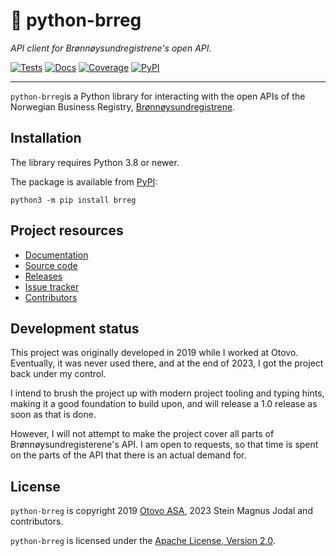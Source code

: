 # &#x1F4C7; python-brreg

_API client for Brønnøysundregistrene's open API._

[![Tests](https://img.shields.io/github/actions/workflow/status/jodal/python-brreg/tests.yml?branch=main)](https://github.com/jodal/python-brreg/actions/workflows/tests.yml)
[![Docs](https://img.shields.io/readthedocs/brreg)](https://brreg.readthedocs.io/en/latest/)
[![Coverage](https://img.shields.io/codecov/c/gh/jodal/python-brreg)](https://codecov.io/gh/jodal/python-brreg)
[![PyPI](https://img.shields.io/pypi/v/brreg)](https://pypi.org/project/brreg/)

---

`python-brreg`is a Python library for interacting with the open APIs of the
Norwegian Business Registry, [Brønnøysundregistrene](https://www.brreg.no/).

## Installation

The library requires Python 3.8 or newer.

The package is available from [PyPI](https://pypi.org/project/brreg/):

```
python3 -m pip install brreg
```

## Project resources

- [Documentation](https://brreg.readthedocs.io/)
- [Source code](https://github.com/jodal/python-brreg)
- [Releases](https://github.com/jodal/python-brreg/releases)
- [Issue tracker](https://github.com/jodal/python-brreg/issues)
- [Contributors](https://github.com/jodal/python-brreg/graphs/contributors)

## Development status

This project was originally developed in 2019 while I worked at Otovo.
Eventually, it was never used there, and at the end of 2023, I got the project
back under my control.

I intend to brush the project up with modern project tooling and typing hints,
making it a good foundation to build upon, and will release a 1.0 release as
soon as that is done.

However, I will not attempt to make the project cover all parts of
Brønnøysundregisterene's API. I am open to requests, so that time is spent
on the parts of the API that there is an actual demand for.

## License

`python-brreg` is copyright
2019 [Otovo ASA](https://www.otovo.com/),
2023 Stein Magnus Jodal and contributors.

`python-brreg` is licensed under the
[Apache License, Version 2.0](https://www.apache.org/licenses/LICENSE-2.0).
